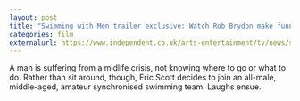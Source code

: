 ```yaml
---
layout: post
title: "Swimming with Men trailer exclusive: Watch Rob Brydon make funny little patterns in a pool in first teaser"
categories: film
externalurl: https://www.independent.co.uk/arts-entertainment/tv/news/swimming-with-men-trailer-exclusive-rob-brydon-oliver-parker-rupert-graves-jim-carter-a8382481.html
---
```

A man is suffering from a midlife crisis, not knowing where to go or what to do. Rather than sit around, though, Eric Scott decides to join an all-male, middle-aged, amateur synchronised swimming team. Laughs ensue.

